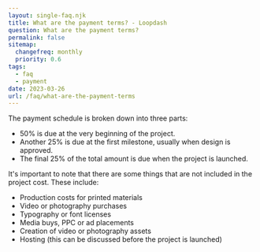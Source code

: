 ```yaml
--- 
layout: single-faq.njk
title: What are the payment terms? - Loopdash
question: What are the payment terms?
permalink: false
sitemap:
  changefreq: monthly
  priority: 0.6
tags:
  - faq
  - payment
date: 2023-03-26
url: /faq/what-are-the-payment-terms
---
```


<p class="font-41">The payment schedule is broken down into three parts:</p>
<ul class="font-41">
	<li>50% is due at the very beginning of the project.</li>
	<li>Another 25% is due at the first milestone, usually when design is approved.</li>
	<li>The final 25% of the total amount is due when the project is launched.</li>
</ul>
<p class="font-41">It's important to note that there are some things that are not included in the project cost. These include:</p>
<ul class="font-41">
	<li>Production costs for printed materials</li>
	<li>Video or photography purchases</li>
	<li>Typography or font licenses</li>
	<li>Media buys, PPC or ad placements</li>
	<li>Creation of video or photography assets</li>
	<li>Hosting (this can be discussed before the project is launched)</li>
</ul>